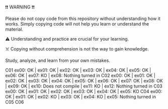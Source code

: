 ❗❗ WARNING ❗❗

Please do not copy code from this repository without understanding how it works. Simply copying code will not help you learn or understand the material.

⚠️ Understanding and practice are crucial for your learning.

☠️ Copying without comprehension is not the way to gain knowledge.

Study, analyze, and learn from your own mistakes.


C01 ex00: OK | ex01: OK | ex02: OK | ex03: OK | ex04: OK | ex05: OK | ex06: OK | ex07: KO | ex08: Nothing turned in
C02 ex00: OK | ex01: OK | ex02: OK | ex03: OK | ex04: OK | ex05: OK | ex06: OK | ex07: OK | ex08: OK | ex09: OK | ex10: Does not compile | ex11: KO | ex12: Nothing turned in
C03 ex00: OK | ex01: OK | ex02: OK | ex03: OK | ex04: OK | ex05: KO
C04 ex00: OK | ex01: OK | ex02: KO | ex03: OK | ex04: KO | ex05: Nothing turned in
C05
C06
